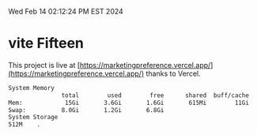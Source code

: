 Wed Feb 14 02:12:24 PM EST 2024

# vite Fifteen


This project is live at [https://marketingpreference.vercel.app/](https://marketingpreference.vercel.app/) thanks to Vercel.

```bash
System Memory
               total        used        free      shared  buff/cache   available
Mem:            15Gi       3.6Gi       1.6Gi       615Mi        11Gi        11Gi
Swap:          8.0Gi       1.2Gi       6.8Gi
System Storage
512M	.
```
```bash
